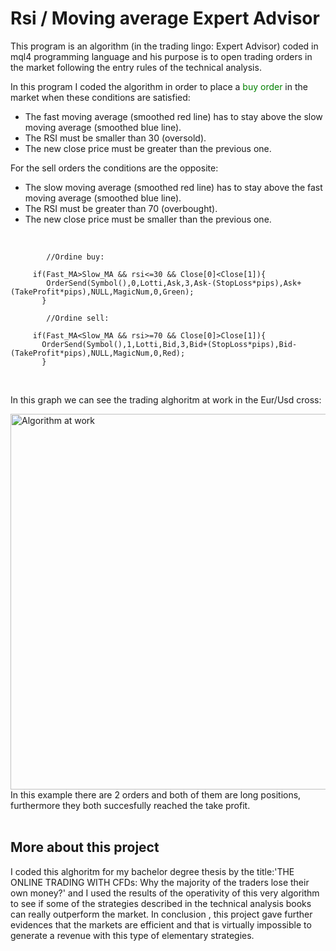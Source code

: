 # Rsi / Moving average Expert Advisor

This program is an algorithm (in the trading lingo: Expert Advisor) coded in mql4 programming language and his purpose
is to open trading orders in the market following the entry rules of the technical analysis. 

In this program I coded the algorithm in order to place a <span style="color:green">buy order</span> in the market when these conditions are satisfied:

- The fast moving average (smoothed red line) has to stay above the slow moving average (smoothed blue line).
- The RSI must be smaller than 30 (oversold).
- The new close price must be greater than the previous one.

For the sell orders the conditions are the opposite:

- The slow moving average (smoothed red line) has to stay above the fast moving average (smoothed blue line).
- The RSI must be greater than 70 (overbought).
- The new close price must be smaller than the previous one.

<br>


            //Ordine buy:
         
         if(Fast_MA>Slow_MA && rsi<=30 && Close[0]<Close[1]){
            OrderSend(Symbol(),0,Lotti,Ask,3,Ask-(StopLoss*pips),Ask+(TakeProfit*pips),NULL,MagicNum,0,Green);
           }
           
            //Ordine sell:
            
         if(Fast_MA<Slow_MA && rsi>=70 && Close[0]>Close[1]){
           OrderSend(Symbol(),1,Lotti,Bid,3,Bid+(StopLoss*pips),Bid-(TakeProfit*pips),NULL,MagicNum,0,Red);  
           }

<br>

In this graph we can see the trading alghoritm at work in the Eur/Usd cross:

<img width="601" alt="Algorithm at work" src="https://user-images.githubusercontent.com/95365607/158892759-b9b413b1-6f3a-45cf-aab8-7ce02a3008cc.png">

<br>
In this example there are 2 orders and both of them are long positions, furthermore they both succesfully reached the take profit.
<br>
<br>

## More about this project

I coded this alghoritm for my bachelor degree thesis by the title:'THE ONLINE TRADING WITH CFDs: Why the majority of the traders lose their own money?'
and I used the results of the operativity of this very algorithm to see if some of the strategies described in the technical analysis books can really
outperform the market.
In conclusion , this project gave further evidences that the markets are efficient and that is 
virtually impossible to generate a revenue with this type of elementary strategies.

